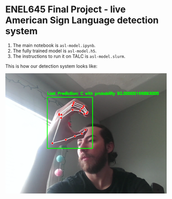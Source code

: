 # ENEL645 Final Project - live American Sign Language detection system

1. The main notebook is `asl-model.ipynb`.
1. The fully trained model is `asl-model.h5`.
1. The instructions to run it on TALC is `asl-model.slurm`.

This is how our detection system looks like:

![](./imgs/prediction-c.png)
